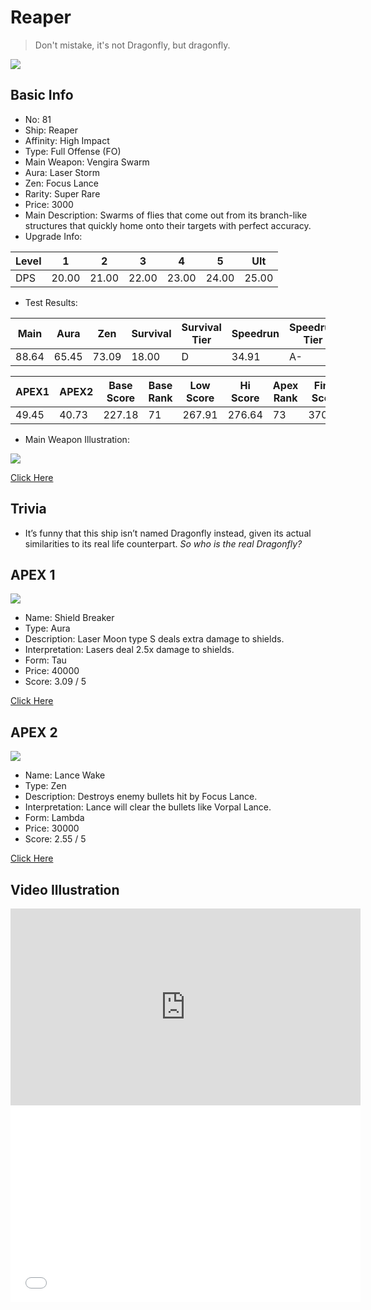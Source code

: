 # Reaper

> Don't mistake, it's not Dragonfly, but dragonfly.

<img src="/ships/ship_81.png" style={{zoom:1}}/>

## Basic Info

- No: 81
- Ship: Reaper
- Affinity: High Impact
- Type: Full Offense (FO)
- Main Weapon: Vengira Swarm
- Aura: Laser Storm
- Zen: Focus Lance
- Rarity: Super Rare
- Price: 3000
- Main Description: Swarms of flies that come out from its branch-like structures that quickly home onto their targets with perfect accuracy.
- Upgrade Info: 

| Level | 1 | 2 | 3 | 4 | 5 | Ult |
|--|--|--|--|--|--|--|
| DPS | 20.00 | 21.00 | 22.00 | 23.00 | 24.00 | 25.00 |

- Test Results: 

| Main | Aura | Zen | Survival | Survival Tier | Speedrun | Speedrun Tier | Fun | Fun Tier |
|--|--|--|--|--|--|--|--|--|
| 88.64 | 65.45 | 73.09 | 18.00 | D | 34.91 | A- | 40.91 | A |

| APEX1 | APEX2 | Base Score | Base Rank | Low Score | Hi Score | Apex Rank | Final Score | FinalRank |
|--|--|--|--|--|--|--|--|--|
| 49.45 | 40.73 | 227.18 | 71 | 267.91 | 276.64 | 73 | 370.45 | 69 |

- Main Weapon Illustration:

<img src="/illustration/main_81.gif" style={{zoom:1}}/>

[Click Here](https://gamefaqs.gamespot.com/iphone/193681-phoenix-ii/faqs/76704/ship-details-part-9#reaper)

## Trivia

- It’s funny that this ship isn’t named Dragonfly instead, given its actual similarities to its real life counterpart. *So who is the real Dragonfly?*

## APEX 1

<img src="/ships/ship_81_apex_1.png" style={{zoom:1}}/>

- Name: Shield Breaker
- Type: Aura
- Description: Laser Moon type S deals extra damage to shields.
- Interpretation: Lasers deal 2.5x damage to shields.
- Form: Tau
- Price: 40000
- Score: 3.09 / 5

[Click Here](https://gamefaqs.gamespot.com/iphone/193681-phoenix-ii/faqs/76704/ship-details-part-9#tau-ls-shield-breaker-c40000)

## APEX 2

<img src="/ships/ship_81_apex_2.png" style={{zoom:1}}/>

- Name: Lance Wake
- Type: Zen
- Description: Destroys enemy bullets hit by Focus Lance.
- Interpretation: Lance will clear the bullets like Vorpal Lance.
- Form: Lambda
- Price: 30000
- Score: 2.55 / 5

[Click Here](https://gamefaqs.gamespot.com/iphone/193681-phoenix-ii/faqs/76704/ship-details-part-9#lambda-fl-lance-wake-c30000)

## Video Illustration

<iframe width="560" height="315" src="https://www.youtube.com/embed/bQYZHcPlxIw?si=4oBnVJyOHRE-JhSs" title="YouTube video player" frameborder="0" allow="accelerometer; autoplay; clipboard-write; encrypted-media; gyroscope; picture-in-picture; web-share" referrerpolicy="strict-origin-when-cross-origin" allowfullscreen></iframe>

<br/>

<iframe width="560" height="315" src="//player.bilibili.com/player.html?aid=692456952&bvid=BV1e24y1e7NN&cid=954448213&p=1&autoplay=false" scrolling="no" border="0" frameborder="no" allow="accelerometer; autoplay; clipboard-write; encrypted-media; gyroscope; picture-in-picture; web-share" framespacing="0" allowfullscreen="true"> </iframe>
